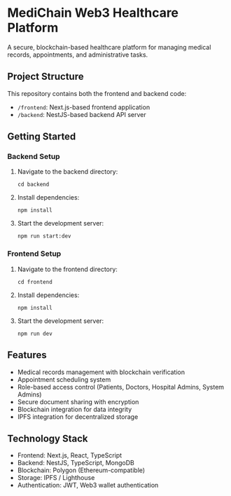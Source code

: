 # MediChain Web3 Healthcare Platform

A secure, blockchain-based healthcare platform for managing medical records, appointments, and administrative tasks.

## Project Structure

This repository contains both the frontend and backend code:

- `/frontend`: Next.js-based frontend application
- `/backend`: NestJS-based backend API server

## Getting Started

### Backend Setup

1. Navigate to the backend directory:
   ```
   cd backend
   ```

2. Install dependencies:
   ```
   npm install
   ```

3. Start the development server:
   ```
   npm run start:dev
   ```

### Frontend Setup

1. Navigate to the frontend directory:
   ```
   cd frontend
   ```

2. Install dependencies:
   ```
   npm install
   ```

3. Start the development server:
   ```
   npm run dev
   ```

## Features

- Medical records management with blockchain verification
- Appointment scheduling system
- Role-based access control (Patients, Doctors, Hospital Admins, System Admins)
- Secure document sharing with encryption
- Blockchain integration for data integrity
- IPFS integration for decentralized storage

## Technology Stack

- Frontend: Next.js, React, TypeScript
- Backend: NestJS, TypeScript, MongoDB
- Blockchain: Polygon (Ethereum-compatible)
- Storage: IPFS / Lighthouse
- Authentication: JWT, Web3 wallet authentication
